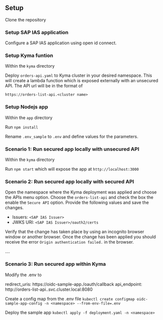 ## Setup

Clone the repository

### Setup SAP IAS application

Configure a SAP IAS application using open id connect.

### Setup Kyma funtion

Within the `kyma` directory

Deploy `orders-api.yaml` to Kyma cluster in your desired namespace. This will create a lambda function which is exposed externally with an unsecured API. The API url will be in the format of

`https://orders-list-api.<cluster name>`

### Setup Nodejs app

Within the `app` directory

Run `npm install`

Rename `.env_sample` to `.env` and define values for the parameters.

### Scenario 1: Run secured app locally with unsecured API

Within the `kyma` directory

Run `npm start` which will expose the app at `http://localhost:3000`

### Scenario 2: Run secured app locally with secured API

Open the namespace where the Kyma deployment was applied and choose the APIs menu option. Choose the `orders-list-api` and check the box the enable the `Secure API` option. Provide the following values and save the changes.

- Issuers: `<SAP IAS Issuer>`
- JWKS URI: `<SAP IAS Issuer>/oauth2/certs`

Verify that the change has taken place by using an incognito browser window or another browser. Once the change has been applied you should receive the error `Origin authentication failed.` in the browser.

....

### Scenario 3: Run secured app within Kyma

Modify the .env to

redirect_uris: https://oidc-sample-app.<cluster-name>/oauth/callback
api_endpoint: http://orders-list-api.<namespace>.svc.cluster.local:8080

Create a config map from the .env file
`kubectl create configmap oidc-sample-app-config -n <namespace> --from-env-file=.env`

Deploy the sample app
`kubectl apply -f deployment.yaml -n <namespace>`

